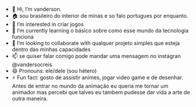 - 👋 Hi, I’m vanderson.
- 🏠 sou brasileiro do interior de minas e so falo portugues por enquanto.
- 👀 I’m interested in criar jogos
- 🌱 I’m currently learning o básico sobre como esse mundo da tecnologia funciona
- 💞️ I’m looking to collaborate with qualquer projeto simples que esteja dentro das minhas capacidades
- 📫 se quiser falar comigo pode mandar uma mensagem no instagran @vandersocreis
- 😄 Pronouns: ele/dele (sou hétero)
- ⚡ Fun fact: gosto de assistir animes, jogar video game e de desenhar. Antes de entrar no mundo da animação eu queria me tornar um animador mas percebi que talves eu tambem pudesse dar vida a arte de outra maneira.

<!---
vanderson-reis/vanderson-reis is a ✨ special ✨ repository because its `README.md` (this file) appears on your GitHub profile.
You can click the Preview link to take a look at your changes.
--->
